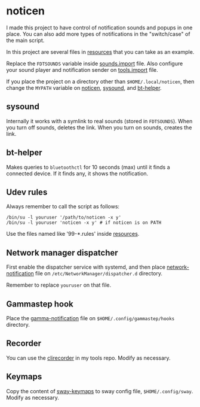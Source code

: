 # noticen

I made this project to have control of notification sounds and popups in one place. You can also add more types of notifications in the "switch/case" of the main script.

In this project are several files in [resources](/resources) that you can take as an example.

Replace the `FDTSOUNDS` variable inside [sounds.import](sounds.import) file. Also configure your sound player and notification sender on [tools.import](tools.import) file.

If you place the project on a directory other than `$HOME/.local/noticen`, then change the `MYPATH` variable on [noticen](noticen), [sysound](sysound), and [bt-helper](bt-helper).

## sysound

Internally it works with a symlink to real sounds (stored in `FDTSOUNDS`). When you turn off sounds, deletes the link. When you turn on sounds, creates the link.

## bt-helper

Makes queries to `bluetoothctl` for 10 seconds (max) until it finds a connected device. If it finds any, it shows the notification.

## Udev rules

Always remember to call the script as follows:

    /bin/su -l youruser '/path/to/noticen -x y'
    /bin/su -l youruser 'noticen -x y' # if noticen is on PATH

Use the files named like '99-*.rules' inside [resources](/resources).

## Network manager dispatcher

First enable the dispatcher service with systemd, and then place [network-notification](/resources/network-notification) file on `/etc/NetworkManager/dispatcher.d` directory.

Remember to replace `youruser` on that file.

## Gammastep hook

Place the [gamma-notification](/resources/gamma-notification) file on `$HOME/.config/gammastep/hooks` directory.

## Recorder

You can use the [clirecorder](https://github.com/manpaco/tools/blob/main/clirecorder) in my tools repo. Modify as necessary.

## Keymaps

Copy the content of [sway-keymaps](/resources/sway-keymaps) to sway config file, `$HOME/.config/sway`. Modify as necessary.
